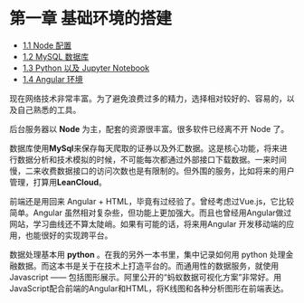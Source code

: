# 第一章 基础环境的搭建

- [1.1 Node 配置](install_nodejs.md)
- [1.2 MySQL 数据库](insatll_mysql.md)
- [1.3 Python 以及 Jupyter Notebook](python_and_jupyter.md)
- [1.4 Angular 环境](install_angular.md)



现在网络技术非常丰富。为了避免浪费过多的精力，选择相对较好的、容易的，以及自己熟悉的工具。



后台服务器以 **Node** 为主，配套的资源很丰富。很多软件已经离不开 Node 了。



数据库使用**MySql**来保存每天爬取的证券以及外汇数据。这是核心功能，将来进行数据分析和技术模拟的时候，不可能每次都通过外部接口下载数据。一来时间慢，二来收费数据接口的访问次数也是有限制的。但外围的服务，比如将来的用户管理，打算用**LeanCloud**。



前端还是用回来 Angular + HTML，毕竟有过经验了。曾经考虑过Vue.js，它比较简单。Angular 虽然相对复杂些，但功能上更加强大。而且也曾经用Angular做过网站，学习曲线还不算太陡峭。如果有可能的话，将来用Angular 开发移动端的应用，也能很好的实现跨平台。



数据处理基本用 **python** 。在我的另外一本书里，集中记录如何用 python 处理金融数据。而这本书是关于在技术上打造平台的。而通用性的数据服务，就使用 Javascript —— 包括图形展示。阿里公开的“蚂蚁数据可视化方案”非常好。用JavaScript配合前端的Angular和HTML，将K线图和各种分析图形在前端表达。


